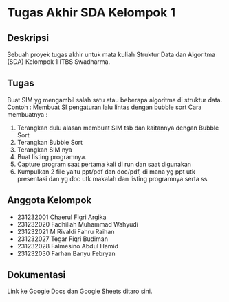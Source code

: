 # Tugas Akhir SDA Kelompok 1

## Deskripsi
Sebuah proyek tugas akhir untuk mata kuliah Struktur Data dan Algoritma (SDA) Kelompok 1
ITBS Swadharma.

## Tugas
Buat SIM yg mengambil salah satu atau beberapa algoritma di struktur data. 
Contoh : Membuat SI pengaturan lalu lintas dengan bubble sort
Cara membuatnya :
1. Terangkan dulu alasan membuat SIM tsb dan kaitannya dengan Bubble Sort
2. Terangkan Bubble Sort
3. Terangkan SIM nya
4. Buat listing programnya.
5. Capture program saat pertama kali di run dan saat digunakan
6. Kumpulkan 2 file yaitu ppt/pdf dan doc/pdf, di mana yg ppt utk presentasi dan yg doc utk makalah dan listing programnya serta ss

## Anggota Kelompok
- 231232001 Chaerul Figri Argika
- 231232020 Fadhillah Muhammad Wahyudi
- 231232021 M Rivaldi Fahru Raihan
- 231232027 Tegar Fiqri Budiman
- 231232028 Falmesino Abdul Hamid
- 231232030 Farhan Banyu Febryan

## Dokumentasi
Link ke Google Docs dan Google Sheets ditaro sini.